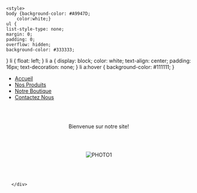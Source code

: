 <!DOCTYPE html>
<html>
   <head>
	   <meta charset="utf-8">
      <title>Choco coeur - Boutique</title>
 
	<style>
	body {background-color: #A9947D;
		color:white;}
    ul {
    list-style-type: none;
    margin: 0;
    padding: 0;
    overflow: hidden;
    background-color: #333333;
}
li {
    float: left;
}
li a {
    display: block;
    color: white;
    text-align: center;
    padding: 16px;
    text-decoration: none;
}
li a:hover {
    background-color: #111111;
}
	</style>
	   </head>
	<body>
            <ul>
               <li><a href="accueil.html">Accueil</a></li>
               <li><a href="produits.html">Nos Produits</a></li>
               <li><a href="boutique.html">Notre Boutique</a></li>
               <li><a href="contacteznous.html">Contactez Nous</a></li>
            </ul>
         </li>
      </ul>
<br>
<br>
<center>Bienvenue sur notre site!</center>
      <center><img src="logo-chococoeur.jpg" style="padding-top:60px;" alt="PHOTO1"></center>
      <br><br>
	 <br>
      <div class="paragraphe">
         
      </div>
   </body>
</html>
